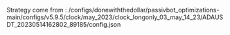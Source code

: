 Strategy come from : /configs/donewiththedollar/passivbot_optimizations-main/configs/v5.9.5/clock/may_2023/clock_longonly_03_may_14_23/ADAUSDT_20230514162802_89185/config.json